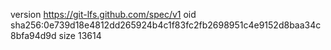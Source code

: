 version https://git-lfs.github.com/spec/v1
oid sha256:0e739d18e4812dd265924b4c1f83fc2fb2698951c4e9152d8baa34c8bfa94d9d
size 13614
